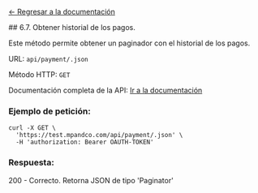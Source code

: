 [<- Regresar a la documentación]({{site.baseurl}}/)

<div id="step57"></div>
## 6.7. Obtener historial de los pagos.

Este método permite obtener un paginador con el historial de los pagos.

URL: `api/payment/.json`

Método HTTP: `GET`

Documentación completa de la API:
[Ir a la documentación](https://test.mpandco.com/docs#get--api-payment-.json)

### Ejemplo de petición:

    curl -X GET \
      'https://test.mpandco.com/api/payment/.json' \
      -H 'authorization: Bearer OAUTH-TOKEN'

### Respuesta:

200 - Correcto. Retorna JSON de tipo 'Paginator'
